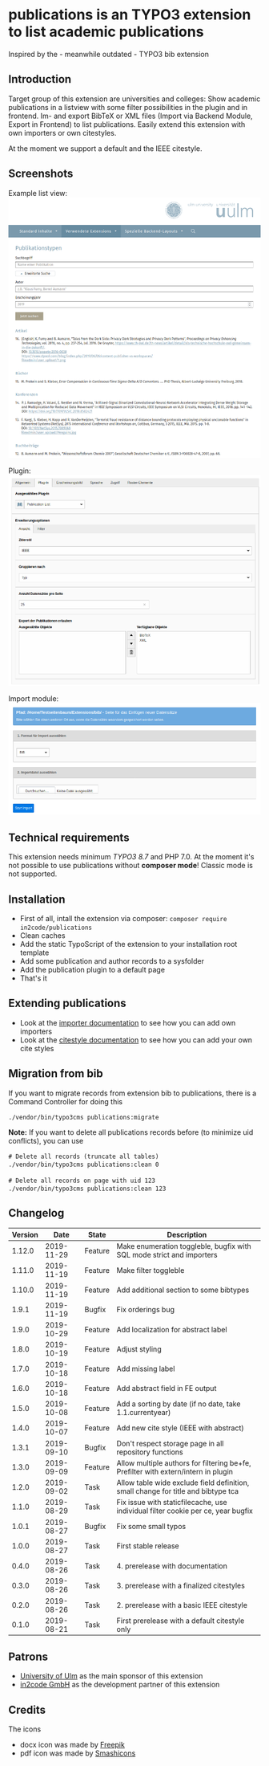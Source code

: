 # publications is an TYPO3 extension to list academic publications

Inspired by the - meanwhile outdated - TYPO3 bib extension



## Introduction

Target group of this extension are universities and colleges:
Show academic publications in a listview with some filter possibilities in the plugin and in frontend.
Im- and export BibTeX or XML files (Import via Backend Module, Export in Frontend) to list publications.
Easily extend this extension with own importers or own citestyles. 

At the moment we support a default and the IEEE citestyle.



## Screenshots

Example list view:
![Example listview](Documentation/Images/screenshot_frontend_listview.png "Listview")

Plugin:
![Plugin](Documentation/Images/screenshot_backend_plugin.png "Plugin")

Import module:
![Module](Documentation/Images/screenshot_backend_module.png "Module")



## Technical requirements

This extension needs minimum *TYPO3 8.7* and PHP 7.0.
At the moment it's not possible to use publications without **composer mode**! Classic mode is not supported.



## Installation

* First of all, intall the extension via composer: `composer require in2code/publications`
* Clean caches
* Add the static TypoScript of the extension to your installation root template
* Add some publication and author records to a sysfolder
* Add the publication plugin to a default page 
* That's it



## Extending publications

* Look at the [importer documentation](Documentation/Importer.md) to see how you can add own importers
* Look at the [citestyle documentation](Documentation/Citestyles.md) to see how you can add your own cite styles



## Migration from bib

If you want to migrate records from extension bib to publications, there is a Command Controller for doing this

```
./vendor/bin/typo3cms publications:migrate
```

**Note:** If you want to delete all publications records before (to minimize uid conflicts), you can use

```
# Delete all records (truncate all tables)
./vendor/bin/typo3cms publications:clean 0

# Delete all records on page with uid 123
./vendor/bin/typo3cms publications:clean 123
```



## Changelog

| Version    | Date       | State      | Description                                                                        |
| ---------- | ---------- | ---------- | ---------------------------------------------------------------------------------- |
| 1.12.0     | 2019-11-29 | Feature    | Make enumeration toggleble, bugfix with SQL mode strict and importers              |
| 1.11.0     | 2019-11-19 | Feature    | Make filter toggleble                                                              |
| 1.10.0     | 2019-11-19 | Feature    | Add additional section to some bibtypes                                            |
| 1.9.1      | 2019-11-19 | Bugfix     | Fix orderings bug                                                                  |
| 1.9.0      | 2019-10-29 | Feature    | Add localization for abstract label                                                |
| 1.8.0      | 2019-10-19 | Feature    | Adjust styling                                                                     |
| 1.7.0      | 2019-10-18 | Feature    | Add missing label                                                                  |
| 1.6.0      | 2019-10-18 | Feature    | Add abstract field in FE output                                                    |
| 1.5.0      | 2019-10-08 | Feature    | Add a sorting by date (if no date, take 1.1.currentyear)                           |
| 1.4.0      | 2019-10-07 | Feature    | Add new cite style (IEEE with abstract)                                            |
| 1.3.1      | 2019-09-10 | Bugfix     | Don't respect storage page in all repository functions                             |
| 1.3.0      | 2019-09-09 | Feature    | Allow multiple authors for filtering be+fe, Prefilter with extern/intern in plugin |
| 1.2.0      | 2019-09-02 | Task       | Allow table wide exclude field definition, small change for title and bibtype tca  |
| 1.1.0      | 2019-08-29 | Task       | Fix issue with staticfilecache, use individual filter cookie per ce, year bugfix   |
| 1.0.1      | 2019-08-27 | Bugfix     | Fix some small typos                                                               |
| 1.0.0      | 2019-08-27 | Task       | First stable release                                                               |
| 0.4.0      | 2019-08-26 | Task       | 4. prerelease with documentation                                                   |
| 0.3.0      | 2019-08-26 | Task       | 3. prerelease with a finalized citestyles                                          |
| 0.2.0      | 2019-08-26 | Task       | 2. prerelease with a basic IEEE citestyle                                          |
| 0.1.0      | 2019-08-21 | Task       | First prerelease with a default citestyle only                                     |



## Patrons

* <a href="https://www.uni-ulm.de" target="_blank">University of Ulm</a> as the main sponsor of this extension
* <a href="https://www.in2code.de" target="_blank" title="Wir leben TYPO3">in2code GmbH</a> as the development partner of this extension


## Credits 

The icons 
* docx icon was made by <a href="https://www.flaticon.com/authors/freepik" title="Freepik">Freepik</a> 
* pdf icon was  made by <a href="https://www.flaticon.com/authors/smashicons" title="Smashicons">Smashicons</a>